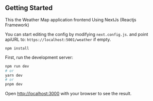 ## Getting Started
This the Weather Map application frontend
Using NextJs (Reactjs Framework)

You can start editing the config by modifying `next.config.js`. 
and point apiURL to: `https://localhost:5001/weather` if empty.

```
npm install
```

First, run the development server:

```bash
npm run dev
# or
yarn dev
# or
pnpm dev
```

Open [http://localhost:3000](http://localhost:3000) with your browser to see the result.
